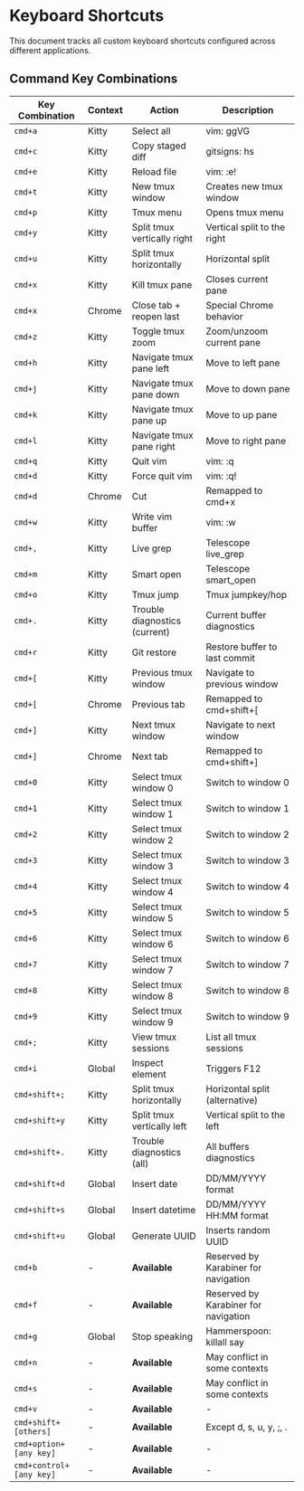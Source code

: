 # Keyboard Shortcuts

This document tracks all custom keyboard shortcuts configured across different applications.

## Command Key Combinations

| Key Combination | Context | Action | Description |
|----------------|---------|--------|-------------|
| `cmd+a` | Kitty | Select all | vim: ggVG |
| `cmd+c` | Kitty | Copy staged diff | gitsigns: hs |
| `cmd+e` | Kitty | Reload file | vim: :e! |
| `cmd+t` | Kitty | New tmux window | Creates new tmux window |
| `cmd+p` | Kitty | Tmux menu | Opens tmux menu |
| `cmd+y` | Kitty | Split tmux vertically right | Vertical split to the right |
| `cmd+u` | Kitty | Split tmux horizontally | Horizontal split |
| `cmd+x` | Kitty | Kill tmux pane | Closes current pane |
| `cmd+x` | Chrome | Close tab + reopen last | Special Chrome behavior |
| `cmd+z` | Kitty | Toggle tmux zoom | Zoom/unzoom current pane |
| `cmd+h` | Kitty | Navigate tmux pane left | Move to left pane |
| `cmd+j` | Kitty | Navigate tmux pane down | Move to down pane |
| `cmd+k` | Kitty | Navigate tmux pane up | Move to up pane |
| `cmd+l` | Kitty | Navigate tmux pane right | Move to right pane |
| `cmd+q` | Kitty | Quit vim | vim: :q |
| `cmd+d` | Kitty | Force quit vim | vim: :q! |
| `cmd+d` | Chrome | Cut | Remapped to cmd+x |
| `cmd+w` | Kitty | Write vim buffer | vim: :w |
| `cmd+,` | Kitty | Live grep | Telescope live_grep |
| `cmd+m` | Kitty | Smart open | Telescope smart_open |
| `cmd+o` | Kitty | Tmux jump | Tmux jumpkey/hop |
| `cmd+.` | Kitty | Trouble diagnostics (current) | Current buffer diagnostics |
| `cmd+r` | Kitty | Git restore | Restore buffer to last commit |
| `cmd+[` | Kitty | Previous tmux window | Navigate to previous window |
| `cmd+[` | Chrome | Previous tab | Remapped to cmd+shift+[ |
| `cmd+]` | Kitty | Next tmux window | Navigate to next window |
| `cmd+]` | Chrome | Next tab | Remapped to cmd+shift+] |
| `cmd+0` | Kitty | Select tmux window 0 | Switch to window 0 |
| `cmd+1` | Kitty | Select tmux window 1 | Switch to window 1 |
| `cmd+2` | Kitty | Select tmux window 2 | Switch to window 2 |
| `cmd+3` | Kitty | Select tmux window 3 | Switch to window 3 |
| `cmd+4` | Kitty | Select tmux window 4 | Switch to window 4 |
| `cmd+5` | Kitty | Select tmux window 5 | Switch to window 5 |
| `cmd+6` | Kitty | Select tmux window 6 | Switch to window 6 |
| `cmd+7` | Kitty | Select tmux window 7 | Switch to window 7 |
| `cmd+8` | Kitty | Select tmux window 8 | Switch to window 8 |
| `cmd+9` | Kitty | Select tmux window 9 | Switch to window 9 |
| `cmd+;` | Kitty | View tmux sessions | List all tmux sessions |
| `cmd+i` | Global | Inspect element | Triggers F12 |
| `cmd+shift+;` | Kitty | Split tmux horizontally | Horizontal split (alternative) |
| `cmd+shift+y` | Kitty | Split tmux vertically left | Vertical split to the left |
| `cmd+shift+.` | Kitty | Trouble diagnostics (all) | All buffers diagnostics |
| `cmd+shift+d` | Global | Insert date | DD/MM/YYYY format |
| `cmd+shift+s` | Global | Insert datetime | DD/MM/YYYY HH:MM format |
| `cmd+shift+u` | Global | Generate UUID | Inserts random UUID |
| `cmd+b` | - | **Available** | Reserved by Karabiner for navigation |
| `cmd+f` | - | **Available** | Reserved by Karabiner for navigation |
| `cmd+g` | Global | Stop speaking | Hammerspoon: killall say |
| `cmd+n` | - | **Available** | May conflict in some contexts |
| `cmd+s` | - | **Available** | May conflict in some contexts |
| `cmd+v` | - | **Available** | - |
| `cmd+shift+[others]` | - | **Available** | Except d, s, u, y, ;, . |
| `cmd+option+[any key]` | - | **Available** | - |
| `cmd+control+[any key]` | - | **Available** | - |